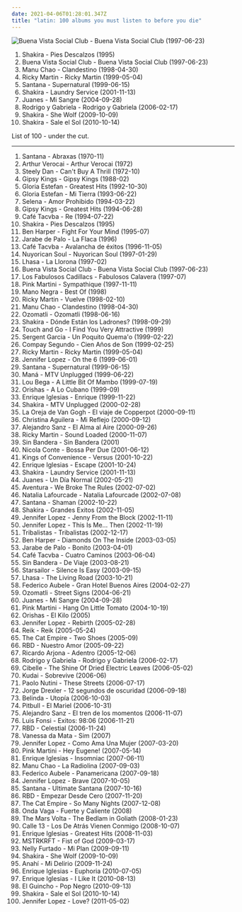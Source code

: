 ```yaml
---
date: 2021-04-06T01:28:01.347Z
title: "latin: 100 albums you must listen to before you die"
---
```

![Buena Vista Social Club - Buena Vista Social Club (1997-06-23)](http://coverartarchive.org/release/9b6e7b6f-920c-4da9-a378-fc48944d3ea8/4505336738-500.jpg "Buena Vista Social Club - Buena Vista Social Club (1997-06-23)")
<ol class="albums">
<li data-cover="https://img.discogs.com/qcWBFQFciRaoopm5UMLAcDJCvFY=/fit-in/600x539/filters:strip_icc():format(jpeg):mode_rgb():quality(90)/discogs-images/R-5261605-1402393167-6660.jpeg.jpg" data-tags="spanish, latin, shakira, rock" role="button">Shakira - Pies Descalzos (1995)</li>
<li data-cover="http://coverartarchive.org/release/9b6e7b6f-920c-4da9-a378-fc48944d3ea8/4505336738-500.jpg" data-tags="latin, cuban" role="button">Buena Vista Social Club - Buena Vista Social Club (1997-06-23)</li>
<li data-cover="http://coverartarchive.org/release/14dd5d50-34b9-4488-b87f-a79b5a6b52f5/6051149256-500.jpg" data-tags="latin, reggae" role="button">Manu Chao - Clandestino (1998-04-30)</li>
<li data-cover="http://coverartarchive.org/release/6b6ec3cb-736e-43fa-ab4a-fac6c856b263/26703215877-500.jpg" data-tags="latin, pop" role="button">Ricky Martin - Ricky Martin (1999-05-04)</li>
<li data-cover="http://coverartarchive.org/release/bf0de05c-8e66-4601-9d16-b589395afcb4/28395165230-500.jpg" data-tags="latin rock, rock, latin" role="button">Santana - Supernatural (1999-06-15)</li>
<li data-cover="http://coverartarchive.org/release/6217e136-71e2-3c8e-b4f5-57d264fa0773/2133435434-500.jpg" data-tags="shakira, pop, latin" role="button">Shakira - Laundry Service (2001-11-13)</li>
<li data-cover="http://coverartarchive.org/release/39ba4a29-2c48-3d6c-9d65-4349c7109b6e/18202568447-500.jpg" data-tags="latin" role="button">Juanes - Mi Sangre (2004-09-28)</li>
<li data-cover="http://coverartarchive.org/release/88942202-c6b5-3dff-a286-5f1a0d20bca2/16038716231-500.jpg" data-tags="guitar, acoustic, instrumental" role="button">Rodrigo y Gabriela - Rodrigo y Gabriela (2006-02-17)</li>
<li data-cover="http://coverartarchive.org/release/d4b44066-c686-465e-a68a-4c5248b7466e/2133462264-500.jpg" data-tags="shakira, pop, dance" role="button">Shakira - She Wolf (2009-10-09)</li>
<li data-cover="https://img.discogs.com/CqC3uYplVNEfe1Ko7IVHDI3ImJY=/fit-in/500x484/filters:strip_icc():format(jpeg):mode_rgb():quality(90)/discogs-images/R-2169436-1267751480.jpeg.jpg" data-tags="pop, latin" role="button">Shakira - Sale el Sol (2010-10-14)</li>
</ol>
List of 100 - under the cut.
<!-- more -->

_________________

<ol class="albums">
<li data-cover="http://coverartarchive.org/release/1b69b1e9-1edf-366e-931b-eea8182cd198/11245397393-500.jpg" data-tags="latin rock" role="button">
Santana - Abraxas (1970-11)
</li>
<li data-cover="http://coverartarchive.org/release/3c6cf2e5-6382-4574-b172-b2d63c7894df/6506238138-500.jpg" data-tags="latin, mpb, brazilian, international, my 1972 experiment, my favorite things, brazilian traditions" role="button">
Arthur Verocai - Arthur Verocai (1972)
</li>
<li data-cover="http://coverartarchive.org/release/3f117e8c-4bb1-3fad-92d8-f931b9102ed1/7039923170-500.jpg" data-tags="70s, steely dan, classic rock, rock" role="button">
Steely Dan - Can't Buy A Thrill (1972-10)
</li>
<li data-cover="https://via.placeholder.com/450" data-tags="flamenco" role="button">
Gipsy Kings - Gipsy Kings (1988-02)
</li>
<li data-cover="http://coverartarchive.org/release/7a0f9951-da70-4731-bf4d-50ffbd9baf49/10134225946-500.jpg" data-tags="latin, latin pop" role="button">
Gloria Estefan - Greatest Hits (1992-10-30)
</li>
<li data-cover="http://coverartarchive.org/release/818d8278-b9a2-4e61-b265-dd6e57a2aa6c/8319524557-500.jpg" data-tags="latin" role="button">
Gloria Estefan - Mi Tierra (1993-06-22)
</li>
<li data-cover="https://img.discogs.com/as7sw2U6YM_pqGw0a7tzsR8_NTI=/fit-in/600x603/filters:strip_icc():format(jpeg):mode_rgb():quality(90)/discogs-images/R-8553345-1463927658-7075.jpeg.jpg" data-tags="tejano, selena" role="button">
Selena - Amor Prohibido (1994-03-22)
</li>
<li data-cover="https://via.placeholder.com/450" data-tags="gipsy kings" role="button">
Gipsy Kings - Greatest Hits (1994-06-28)
</li>
<li data-cover="http://coverartarchive.org/release/c07c0e12-e8e4-416d-bad2-6458aee6c0d8/14938677749-500.jpg" data-tags="quirky, energetic, playful" role="button">
Café Tacvba - Re (1994-07-22)
</li>
<li data-cover="https://img.discogs.com/qcWBFQFciRaoopm5UMLAcDJCvFY=/fit-in/600x539/filters:strip_icc():format(jpeg):mode_rgb():quality(90)/discogs-images/R-5261605-1402393167-6660.jpeg.jpg" data-tags="spanish, latin, shakira, rock" role="button">
Shakira - Pies Descalzos (1995)
</li>
<li data-cover="http://coverartarchive.org/release/ce04d4ed-9cda-4d1d-8304-33f143db0b6a/6375099104-500.jpg" data-tags="blues, rock, acoustic" role="button">
Ben Harper - Fight For Your Mind (1995-07)
</li>
<li data-cover="http://coverartarchive.org/release/da9bd129-a9ac-4d9d-b915-5940d0a4f451/10021627605-500.jpg" data-tags="spanish" role="button">
Jarabe de Palo - La Flaca (1996)
</li>
<li data-cover="http://coverartarchive.org/release/321e7965-876b-404b-a1ab-c0f8395fe320/14938667115-500.jpg" data-tags="latin, alternative latin" role="button">
Café Tacvba - Avalancha de éxitos (1996-11-05)
</li>
<li data-cover="http://coverartarchive.org/release/def4619f-0de9-4b13-b3c3-0e2049f39bfd/11969760815-500.jpg" data-tags="funk, latin" role="button">
Nuyorican Soul - Nuyorican Soul (1997-01-29)
</li>
<li data-cover="http://coverartarchive.org/release/6025a2f5-91b2-4a23-b314-9ef6c75daffe/25855299022-500.jpg" data-tags="lhasa, spanish, female vocalists, latin" role="button">
Lhasa - La Llorona (1997-02)
</li>
<li data-cover="http://coverartarchive.org/release/9b6e7b6f-920c-4da9-a378-fc48944d3ea8/4505336738-500.jpg" data-tags="latin, cuban" role="button">
Buena Vista Social Club - Buena Vista Social Club (1997-06-23)
</li>
<li data-cover="http://coverartarchive.org/release/72767d4c-f290-32a0-b8dd-432b06f37d57/19881793323-500.jpg" data-tags="latin, ska" role="button">
Los Fabulosos Cadillacs - Fabulosos Calavera (1997-07)
</li>
<li data-cover="http://coverartarchive.org/release/631c6d03-b850-4a24-a293-2b6c66160310/19423427581-500.jpg" data-tags="lounge, jazz, latin" role="button">
Pink Martini - Sympathique (1997-11-11)
</li>
<li data-cover="http://coverartarchive.org/release/ca4499f3-cb74-4709-bbe1-540bfcda0a78/1866423682-500.jpg" data-tags="latin, ska, patchanka" role="button">
Mano Negra - Best Of (1998)
</li>
<li data-cover="https://img.discogs.com/9Lo6ocKA0uPWCJ7poBkU2hMJyDg=/fit-in/600x955/filters:strip_icc():format(jpeg):mode_rgb():quality(90)/discogs-images/R-5840998-1601401609-2009.jpeg.jpg" data-tags="latin" role="button">
Ricky Martin - Vuelve (1998-02-10)
</li>
<li data-cover="http://coverartarchive.org/release/14dd5d50-34b9-4488-b87f-a79b5a6b52f5/6051149256-500.jpg" data-tags="latin, reggae" role="button">
Manu Chao - Clandestino (1998-04-30)
</li>
<li data-cover="http://coverartarchive.org/release/8ecd0741-b962-4d0d-afa0-f05446047ba3/9784794502-500.jpg" data-tags="latin" role="button">
Ozomatli - Ozomatli (1998-06-16)
</li>
<li data-cover="http://coverartarchive.org/release/e2a699be-f839-3fd1-bb88-92fa121d243c/10960525571-500.jpg" data-tags="shakira" role="button">
Shakira - Dónde Están los Ladrones? (1998-09-29)
</li>
<li data-cover="http://coverartarchive.org/release/7a88fa5e-9ec5-4164-b80c-ad7b11d47cfd/16989814994-500.jpg" data-tags="latin, jazzdance" role="button">
Touch and Go - I Find You Very Attractive (1999)
</li>
<li data-cover="http://coverartarchive.org/release/d0f72e80-43c1-4b6f-bafb-befb3b049b80/15836875362-500.jpg" data-tags="reggae, latin, salsa, spanish" role="button">
Sergent Garcia - Un Poquito Quema'o (1999-02-22)
</li>
<li data-cover="http://coverartarchive.org/release/dba2993e-4530-483c-a173-1d6704264472/2720958236-500.jpg" data-tags="latin, cuba" role="button">
Compay Segundo - Cien Años de Son (1999-02-25)
</li>
<li data-cover="http://coverartarchive.org/release/6b6ec3cb-736e-43fa-ab4a-fac6c856b263/26703215877-500.jpg" data-tags="latin, pop" role="button">
Ricky Martin - Ricky Martin (1999-05-04)
</li>
<li data-cover="https://img.discogs.com/1DR0jBQzGVXuAlwXyBIu_fdIF3E=/fit-in/600x534/filters:strip_icc():format(jpeg):mode_rgb():quality(90)/discogs-images/R-13762857-1560590339-1299.jpeg.jpg" data-tags="pop" role="button">
Jennifer Lopez - On the 6 (1999-06-01)
</li>
<li data-cover="http://coverartarchive.org/release/bf0de05c-8e66-4601-9d16-b589395afcb4/28395165230-500.jpg" data-tags="latin rock, rock, latin" role="button">
Santana - Supernatural (1999-06-15)
</li>
<li data-cover="http://coverartarchive.org/release/b8888f5a-c1a7-4d8c-9c43-41fb128332a1/2940270825-500.jpg" data-tags="pop, rock, acoustic, latin, live, sunday morning, latin grammy nominated, all, alles, -all-" role="button">
Maná - MTV Unplugged (1999-06-22)
</li>
<li data-cover="http://coverartarchive.org/release/8d5b8acc-ca4e-3136-b5c6-9d1a9a4badcd/21568717801-500.jpg" data-tags="mambo, pop" role="button">
Lou Bega - A Little Bit Of Mambo (1999-07-19)
</li>
<li data-cover="http://coverartarchive.org/release/42579a94-0d4b-3138-8e4f-cc618643d87f/8121657097-500.jpg" data-tags="cuban" role="button">
Orishas - A Lo Cubano (1999-09)
</li>
<li data-cover="http://coverartarchive.org/release/64cfc603-3ce2-4a8f-85b6-647fb181a991/4653672920-500.jpg" data-tags="latin, pop" role="button">
Enrique Iglesias - Enrique (1999-11-22)
</li>
<li data-cover="http://coverartarchive.org/release/01a242ca-e319-3cf4-b3d4-97116e465f61/8716711551-500.jpg" data-tags="pop, latin, spanish, female vocalists, rock en espanol" role="button">
Shakira - MTV Unplugged (2000-02-28)
</li>
<li data-cover="http://coverartarchive.org/release/3e1b3d08-3af2-43ac-8010-64a801b45d25/10003126515-500.jpg" data-tags="spanish, pop" role="button">
La Oreja de Van Gogh - El viaje de Copperpot (2000-09-11)
</li>
<li data-cover="http://coverartarchive.org/release/56c57eda-b255-3626-9962-8cf341f4b50d/8669620484-500.jpg" data-tags="pop, spanish, latin" role="button">
Christina Aguilera - Mi Reflejo (2000-09-12)
</li>
<li data-cover="http://coverartarchive.org/release/741aa257-9a84-4b2d-8e1e-22ebefde1493/2841835361-500.jpg" data-tags="latin, alejandro sanz" role="button">
Alejandro Sanz - El Alma al Aire (2000-09-26)
</li>
<li data-cover="https://img.discogs.com/TNbTicqr0_J0-aEMYJhH-NA7F5E=/fit-in/583x449/filters:strip_icc():format(jpeg):mode_rgb():quality(90)/discogs-images/R-1388691-1301646667.jpeg.jpg" data-tags="latin, 00s" role="button">
Ricky Martin - Sound Loaded (2000-11-07)
</li>
<li data-cover="https://via.placeholder.com/450" data-tags="sin bandera" role="button">
Sin Bandera - Sin Bandera (2001)
</li>
<li data-cover="http://coverartarchive.org/release/96fe63e2-7ded-4b69-a79d-b7ff407dcd69/17622833440-500.jpg" data-tags="jazz, nu jazz, bossa nova" role="button">
Nicola Conte - Bossa Per Due (2001-06-12)
</li>
<li data-cover="http://coverartarchive.org/release/34d72fb7-f20c-4caa-98aa-178249a8dc95/3038759182-500.jpg" data-tags="indie pop" role="button">
Kings of Convenience - Versus (2001-10-22)
</li>
<li data-cover="http://coverartarchive.org/release/ccc63332-20d9-45e5-8696-4a43a878573c/5678864747-500.jpg" data-tags="pop" role="button">
Enrique Iglesias - Escape (2001-10-24)
</li>
<li data-cover="http://coverartarchive.org/release/6217e136-71e2-3c8e-b4f5-57d264fa0773/2133435434-500.jpg" data-tags="shakira, pop, latin" role="button">
Shakira - Laundry Service (2001-11-13)
</li>
<li data-cover="http://coverartarchive.org/release/d43ec83c-bcc9-4504-81fe-6fd92083a0c6/4371043204-500.jpg" data-tags="latin" role="button">
Juanes - Un Día Normal (2002-05-21)
</li>
<li data-cover="https://via.placeholder.com/450" data-tags="bachata" role="button">
Aventura - We Broke The Rules (2002-07-02)
</li>
<li data-cover="https://img.discogs.com/H-RRsN_XWMwq7K8Bh7nZY6REuN8=/fit-in/600x600/filters:strip_icc():format(jpeg):mode_rgb():quality(90)/discogs-images/R-9984617-1517708929-2950.jpeg.jpg" data-tags="latin" role="button">
Natalia Lafourcade - Natalia Lafourcade (2002-07-08)
</li>
<li data-cover="http://coverartarchive.org/release/2e557f9b-9954-477d-a4c2-5dd7bd945fda/4672249676-500.jpg" data-tags="rock, latin rock" role="button">
Santana - Shaman (2002-10-22)
</li>
<li data-cover="http://coverartarchive.org/release/15483097-3a69-3b70-ae4a-40ca82156c27/7143040493-500.jpg" data-tags="latin, shakira, pop" role="button">
Shakira - Grandes Exitos (2002-11-05)
</li>
<li data-cover="http://coverartarchive.org/release/cae59b62-60c9-4008-8ba8-056aecca827f/8627307584-500.jpg" data-tags="dance, latin, hot, latin diva, latin queen, heard in 2002" role="button">
Jennifer Lopez - Jenny From the Block (2002-11-11)
</li>
<li data-cover="http://coverartarchive.org/release/c0a27b1d-dbcf-3d6b-8beb-d066e57820d6/9614357626-500.jpg" data-tags="pop, rnb" role="button">
Jennifer Lopez - This Is Me... Then (2002-11-19)
</li>
<li data-cover="https://img.discogs.com/abefN2OSMN2fFb1zLTUE7KoLhPA=/fit-in/300x300/filters:strip_icc():format(jpeg):mode_rgb():quality(90)/discogs-images/R-694089-1149766791.jpeg.jpg" data-tags="mpb, tribalistas, latin, brasile" role="button">
Tribalistas - Tribalistas (2002-12-17)
</li>
<li data-cover="http://coverartarchive.org/release/5e500047-978a-44d4-84ef-f714be4235ec/16071252194-500.jpg" data-tags="rock, soul, blues, ben harper" role="button">
Ben Harper - Diamonds On The Inside (2003-03-05)
</li>
<li data-cover="http://coverartarchive.org/release/8f44d020-ecbb-4f28-af8e-81ca8db8bf5c/16337197363-500.jpg" data-tags="latin" role="button">
Jarabe de Palo - Bonito (2003-04-01)
</li>
<li data-cover="http://coverartarchive.org/release/3f7202ed-f84c-4011-8f3a-0ff2857d63f4/6599454390-500.jpg" data-tags="latin, energetic, irreverent, confident, freewheeling, drinking, playful, partying, enigmatic, latin grammy nominated, day driving, alternative latin" role="button">
Café Tacvba - Cuatro Caminos (2003-06-04)
</li>
<li data-cover="https://via.placeholder.com/450" data-tags="sin bandera" role="button">
Sin Bandera - De Viaje (2003-08-21)
</li>
<li data-cover="https://img.discogs.com/-mn5m6C8PS1GcbLRs7crnsvmqq0=/fit-in/600x600/filters:strip_icc():format(jpeg):mode_rgb():quality(90)/discogs-images/R-7098914-1433699223-2052.jpeg.jpg" data-tags="britpop, indie rock" role="button">
Starsailor - Silence Is Easy (2003-09-15)
</li>
<li data-cover="http://coverartarchive.org/release/8472ac8d-284a-3504-8e36-7e1456f54f0a/18885750436-500.jpg" data-tags="world, latin" role="button">
Lhasa - The Living Road (2003-10-21)
</li>
<li data-cover="http://coverartarchive.org/release/52b924be-bf9c-44ab-bb1d-c2300db431cd/7851491988-500.jpg" data-tags="chillout, latin" role="button">
Federico Aubele - Gran Hotel Buenos Aires (2004-02-27)
</li>
<li data-cover="http://coverartarchive.org/release/9c55aa5c-ec1f-4758-82a5-244866c06f69/4521382366-500.jpg" data-tags="latin" role="button">
Ozomatli - Street Signs (2004-06-21)
</li>
<li data-cover="http://coverartarchive.org/release/39ba4a29-2c48-3d6c-9d65-4349c7109b6e/18202568447-500.jpg" data-tags="latin" role="button">
Juanes - Mi Sangre (2004-09-28)
</li>
<li data-cover="http://coverartarchive.org/release/e0a25ed6-4e4f-4e22-8036-6c9d756a3848/2844767728-500.jpg" data-tags="jazz, lounge" role="button">
Pink Martini - Hang On Little Tomato (2004-10-19)
</li>
<li data-cover="http://coverartarchive.org/release/a271195e-6004-4766-a825-1fe0c2a9bab0/8225146325-500.jpg" data-tags="cuban, orishas" role="button">
Orishas - El Kilo (2005)
</li>
<li data-cover="https://img.discogs.com/loqCR9di_kyq2hhzGT2D4lcCzEM=/fit-in/600x585/filters:strip_icc():format(jpeg):mode_rgb():quality(90)/discogs-images/R-4858208-1377681398-5115.jpeg.jpg" data-tags="pop, rnb" role="button">
Jennifer Lopez - Rebirth (2005-02-28)
</li>
<li data-cover="http://coverartarchive.org/release/d95751d8-e622-4fa1-b745-b69c4596889c/15019413195-500.jpg" data-tags="pop, reik" role="button">
Reik - Reik (2005-05-24)
</li>
<li data-cover="https://img.discogs.com/YtrSaPszyrFXACFtOQboWrZfrNU=/fit-in/500x500/filters:strip_icc():format(jpeg):mode_rgb():quality(90)/discogs-images/R-893597-1170067201.jpeg.jpg" data-tags="ska, alternative, australian" role="button">
The Cat Empire - Two Shoes (2005-09)
</li>
<li data-cover="http://coverartarchive.org/release/b04d255e-d2bd-48b9-800e-243e79c81d55/17642227829-500.jpg" data-tags="rbd" role="button">
RBD - Nuestro Amor (2005-09-22)
</li>
<li data-cover="https://via.placeholder.com/450" data-tags="latin" role="button">
Ricardo Arjona - Adentro (2005-12-06)
</li>
<li data-cover="http://coverartarchive.org/release/88942202-c6b5-3dff-a286-5f1a0d20bca2/16038716231-500.jpg" data-tags="guitar, acoustic, instrumental" role="button">
Rodrigo y Gabriela - Rodrigo y Gabriela (2006-02-17)
</li>
<li data-cover="http://coverartarchive.org/release/d085e544-0483-458e-875f-3d0eec00a7d3/6123430973-500.jpg" data-tags="female vocalists, brazilian" role="button">
Cibelle - The Shine Of Dried Electric Leaves (2006-05-02)
</li>
<li data-cover="https://img.discogs.com/cOP6xm-3k2oCYf05vZHqYJ-eaL4=/fit-in/600x600/filters:strip_icc():format(jpeg):mode_rgb():quality(90)/discogs-images/R-1314544-1602976567-6600.jpeg.jpg" data-tags="spanish, pop, rock, alternative, latin, mexico, ballad, mexican, mexicano, mierda" role="button">
Kudai - Sobrevive (2006-06)
</li>
<li data-cover="http://coverartarchive.org/release/0f6aee88-6d56-34d2-a628-eead929a45e3/6358999364-500.jpg" data-tags="pop, singer-songwriter, indie" role="button">
Paolo Nutini - These Streets (2006-07-17)
</li>
<li data-cover="http://coverartarchive.org/release/b29d8dba-bb5c-4260-84d3-6a82e2993199/22494628773-500.jpg" data-tags="spanish, singer-songwriter, acoustic, latin, world music, 00s, trova, trovadores, latin grammy nominated, favoritos, trovador, jorge drexler, arbeitsmusik" role="button">
Jorge Drexler - 12 segundos de oscuridad (2006-09-18)
</li>
<li data-cover="https://img.discogs.com/Z_95p86awdMUY5aK1hskS2J3avM=/fit-in/225x225/filters:strip_icc():format(jpeg):mode_rgb():quality(90)/discogs-images/R-2535109-1565157036-9612.jpeg.jpg" data-tags="pop rock" role="button">
Belinda - Utopía (2006-10-03)
</li>
<li data-cover="http://coverartarchive.org/release/5c912595-f439-4703-834d-630039081b24/2009506363-500.jpg" data-tags="crunk, reggeaton" role="button">
Pitbull - El Mariel (2006-10-31)
</li>
<li data-cover="http://coverartarchive.org/release/7f2e90fd-8621-4629-8d29-05a4431fd2b2/3853408134-500.jpg" data-tags="latin" role="button">
Alejandro Sanz - El tren de los momentos (2006-11-07)
</li>
<li data-cover="http://coverartarchive.org/release/5096080f-1ea5-46f9-88ce-d717164e1890/23129263297-500.jpg" data-tags="latin, luis fonsi" role="button">
Luis Fonsi - Exitos: 98:06 (2006-11-21)
</li>
<li data-cover="https://img.discogs.com/fKgjYyvMw0-0AAdfeGhDzx4Zybs=/fit-in/450x391/filters:strip_icc():format(jpeg):mode_rgb():quality(90)/discogs-images/R-3343325-1468082959-4205.jpeg.jpg" data-tags="celestial, rbd, pop" role="button">
RBD - Celestial (2006-11-24)
</li>
<li data-cover="https://img.discogs.com/7U0LIu_-CKULd1Uag2WQbkr79uc=/fit-in/400x400/filters:strip_icc():format(jpeg):mode_rgb():quality(90)/discogs-images/R-1448692-1228861933.jpeg.jpg" data-tags="brasil, brazil, mpb" role="button">
Vanessa da Mata - Sim (2007)
</li>
<li data-cover="http://coverartarchive.org/release/cac4eec8-1534-4fd1-9167-56cfeb2c5be4/10004845334-500.jpg" data-tags="latin pop" role="button">
Jennifer Lopez - Como Ama Una Mujer (2007-03-20)
</li>
<li data-cover="http://coverartarchive.org/release/8ccfba1d-72f5-4614-90fd-3c5056106622/15809143912-500.jpg" data-tags="jazz" role="button">
Pink Martini - Hey Eugene! (2007-05-14)
</li>
<li data-cover="https://via.placeholder.com/450" data-tags="enrique iglesias, enrique" role="button">
Enrique Iglesias - Insomniac (2007-06-11)
</li>
<li data-cover="https://img.discogs.com/pb51h1WEIxxEdn8r9qgii2P-SbM=/fit-in/600x529/filters:strip_icc():format(jpeg):mode_rgb():quality(90)/discogs-images/R-1050300-1365315769-2069.jpeg.jpg" data-tags="latin" role="button">
Manu Chao - La Radiolina (2007-09-03)
</li>
<li data-cover="http://coverartarchive.org/release/33dfe630-be9d-4251-9955-bd6163dd58df/16062479844-500.jpg" data-tags="downtempo, chillout, latin" role="button">
Federico Aubele - Panamericana (2007-09-18)
</li>
<li data-cover="http://coverartarchive.org/release/0491bedd-2e84-3b6c-a731-9dbda0eb74ba/13473301180-500.jpg" data-tags="pop, dance" role="button">
Jennifer Lopez - Brave (2007-10-05)
</li>
<li data-cover="http://coverartarchive.org/release/ab84a832-8fc8-42a3-a849-adc188738aec/7365407384-500.jpg" data-tags="rock" role="button">
Santana - Ultimate Santana (2007-10-16)
</li>
<li data-cover="https://img.discogs.com/HoFELzonVbJ0Wp1jF069jLZ3jUw=/fit-in/450x394/filters:strip_icc():format(jpeg):mode_rgb():quality(90)/discogs-images/R-8764396-1468267909-6154.jpeg.jpg" data-tags="rbd" role="button">
RBD - Empezar Desde Cero (2007-11-20)
</li>
<li data-cover="http://coverartarchive.org/release/60c75797-7ea4-4a9d-83f5-b25dea1c4bce/2067224068-500.jpg" data-tags="funk, ska, jazz" role="button">
The Cat Empire - So Many Nights (2007-12-08)
</li>
<li data-cover="http://coverartarchive.org/release/e0486476-7e0e-4f6e-8eaf-eb349e8873f0/12173500033-500.jpg" data-tags="latin, folk rock, indie folk, latin alternative, 10s" role="button">
Onda Vaga - Fuerte y Caliente (2008)
</li>
<li data-cover="https://via.placeholder.com/450" data-tags="progressive rock" role="button">
The Mars Volta - The Bedlam in Goliath (2008-01-23)
</li>
<li data-cover="http://coverartarchive.org/release/cf3dc753-6a43-41a6-9df6-bd9c3757f1f1/3574760050-500.jpg" data-tags="calle 13, hip-hop" role="button">
Calle 13 - Los De Atrás Vienen Conmigo (2008-10-07)
</li>
<li data-cover="https://img.discogs.com/0e9vPOz4PapaiDdlFbVqkuwTzh4=/fit-in/600x437/filters:strip_icc():format(jpeg):mode_rgb():quality(90)/discogs-images/R-11222152-1512173075-7949.jpeg.jpg" data-tags="pop" role="button">
Enrique Iglesias - Greatest Hits (2008-11-03)
</li>
<li data-cover="https://img.discogs.com/-DRPp_LWq8HBapQbL1grC57diKs=/fit-in/320x319/filters:strip_icc():format(jpeg):mode_rgb():quality(90)/discogs-images/R-1709934-1238425451.jpeg.jpg" data-tags="electronic" role="button">
MSTRKRFT - Fist of God (2009-03-17)
</li>
<li data-cover="https://img.discogs.com/GRdLj9VQTH8q4-BbEDIasPD3_-Y=/fit-in/446x444/filters:strip_icc():format(jpeg):mode_rgb():quality(90)/discogs-images/R-6930291-1429756923-9470.jpeg.jpg" data-tags="pop" role="button">
Nelly Furtado - Mi Plan (2009-09-11)
</li>
<li data-cover="http://coverartarchive.org/release/d4b44066-c686-465e-a68a-4c5248b7466e/2133462264-500.jpg" data-tags="shakira, pop, dance" role="button">
Shakira - She Wolf (2009-10-09)
</li>
<li data-cover="http://coverartarchive.org/release/1968256f-f367-4c80-a18a-5fe777c929c3/22851726160-500.jpg" data-tags="pop" role="button">
Anahí - Mi Delirio (2009-11-24)
</li>
<li data-cover="http://coverartarchive.org/release/e372a75f-bdd2-4b79-aa7f-d8433790e3a0/8330724393-500.jpg" data-tags="euphoria, enrique" role="button">
Enrique Iglesias - Euphoria (2010-07-05)
</li>
<li data-cover="https://img.discogs.com/W3rrkSVJal2IKVaQ8LkewX36T-U=/fit-in/600x854/filters:strip_icc():format(jpeg):mode_rgb():quality(90)/discogs-images/R-9330007-1567446183-1508.png.jpg" data-tags="pop" role="button">
Enrique Iglesias - I Like It (2010-08-13)
</li>
<li data-cover="http://coverartarchive.org/release/d1155ca2-d814-4f17-9426-743189f8d853/15396503893-500.jpg" data-tags="pop, c, latin, g, k, j, e, misc, i, o, bananas, x, d, shady, s, b, h, a, w, dolce, m, t, l, y, z, n, p, q, v, grady, partial, u, music to listen to in 2010, shady grady, deek, auditory, deek deek, deek deek deek, dake, ploppy, dake-bonoism, bonoism, jibby, specific generalities, specificity, generality, plopper, male or female, non-zero" role="button">
El Guincho - Pop Negro (2010-09-13)
</li>
<li data-cover="https://img.discogs.com/CqC3uYplVNEfe1Ko7IVHDI3ImJY=/fit-in/500x484/filters:strip_icc():format(jpeg):mode_rgb():quality(90)/discogs-images/R-2169436-1267751480.jpeg.jpg" data-tags="pop, latin" role="button">
Shakira - Sale el Sol (2010-10-14)
</li>
<li data-cover="https://img.discogs.com/abIZqGPCH1J_m4xN2KxbqD9yVPU=/fit-in/529x472/filters:strip_icc():format(jpeg):mode_rgb():quality(90)/discogs-images/R-3029115-1312423981.jpeg.jpg" data-tags="dance, pop" role="button">
Jennifer Lopez - Love? (2011-05-02)
</li>
</ol>